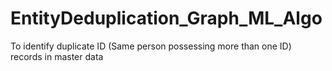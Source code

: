 # EntityDeduplication_Graph_ML_Algo
 To identify duplicate ID (Same person possessing more than one ID) records in master data
